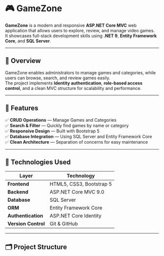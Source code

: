 # 🎮 GameZone

**GameZone** is a modern and responsive **ASP.NET Core MVC** web application that allows users to explore, review, and manage video games.  
It showcases full-stack development skills using **.NET 9**, **Entity Framework Core**, and **SQL Server**.

---

## 🧾 Overview

GameZone enables administrators to manage games and categories, while users can browse, search, and review games easily.  
The project implements **Identity authentication**, **role-based access control**, and a clean MVC structure for scalability and performance.

---

## 🚀 Features


✅ **CRUD Operations** — Manage Games and Categories  
✅ **Search & Filter** — Quickly find games by name or category  
✅ **Responsive Design** — Built with Bootstrap 5  
✅ **Database Integration** — Using SQL Server and Entity Framework Core  
✅ **Clean Architecture** — Separation of concerns for easy maintenance  

---

## 🧠 Technologies Used

| Layer | Technology |
|-------|-------------|
| **Frontend** | HTML5, CSS3, Bootstrap 5 |
| **Backend** | ASP.NET Core MVC 9.0 |
| **Database** | SQL Server |
| **ORM** | Entity Framework Core |
| **Authentication** | ASP.NET Core Identity |
| **Version Control** | Git & GitHub |

---

## 🗂️ Project Structure

